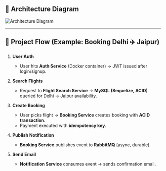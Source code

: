 ## 🔹 Architecture Diagram
![Architecture Diagram](https://github.com/user-attachments/assets/63e71c7f-321e-497e-9d5c-b3e12e27d2f4)

---

## 🔹 Project Flow (Example: Booking Delhi ✈️ Jaipur)

1. **User Auth**  
   - User hits **Auth Service** (Docker container) → JWT issued after login/signup.

2. **Search Flights**  
   - Request to **Flight Search Service** → **MySQL (Sequelize, ACID)** queried for Delhi → Jaipur availability.

3. **Create Booking**  
   - User picks flight → **Booking Service** creates booking with **ACID transaction**.  
   - Payment executed with **idempotency key**.

4. **Publish Notification**  
   - **Booking Service** publishes event to **RabbitMQ** (async, durable).

5. **Send Email**  
   - **Notification Service** consumes event → sends confirmation email.
